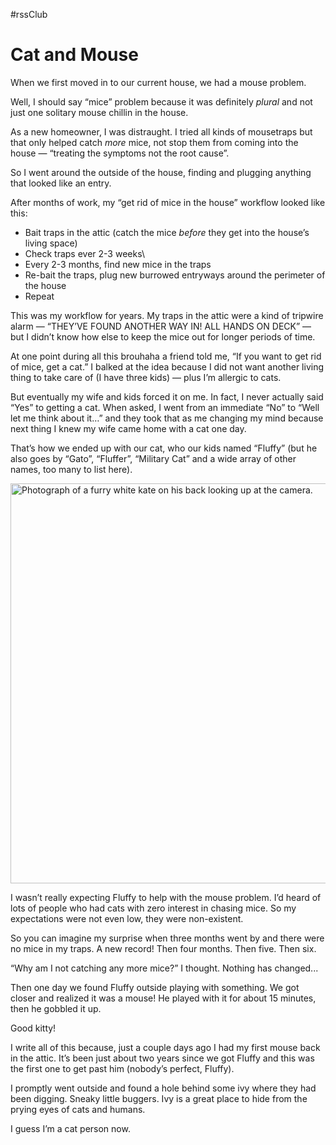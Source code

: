 #rssClub

# Cat and Mouse

When we first moved in to our current house, we had a mouse problem.

Well, I should say “mice” problem because it was definitely _plural_ and not just one solitary mouse chillin in the house.

As a new homeowner, I was distraught. I tried all kinds of mousetraps but that only helped catch _more_ mice, not stop them from coming into the house — “treating the symptoms not the root cause”.

So I went around the outside of the house, finding and plugging anything that looked like an entry.

After months of work, my “get rid of mice in the house” workflow looked like this:

- Bait traps in the attic (catch the mice _before_ they get into the house’s living space)
- Check traps ever 2-3 weeks\
- Every 2-3 months, find new mice in the traps
- Re-bait the traps, plug new burrowed entryways around the perimeter of the house
- Repeat

This was my workflow for years. My traps in the attic were a kind of tripwire alarm — “THEY’VE FOUND ANOTHER WAY IN! ALL HANDS ON DECK” — but I didn’t know how else to keep the mice out for longer periods of time.

At one point during all this brouhaha a friend told me, “If you want to get rid of mice, get a cat.” I balked at the idea because I did not want another living thing to take care of (I have three kids) — plus I’m allergic to cats.

But eventually my wife and kids forced it on me. In fact, I never actually said “Yes” to getting a cat. When asked, I went from an immediate “No” to “Well let me think about it…” and they took that as me changing my mind because next thing I knew my wife came home with a cat one day.

That’s how we ended up with our cat, who our kids named “Fluffy” (but he also goes by “Gato”, “Fluffer”, “Military Cat” and a wide array of other names, too many to list here).

<img src="https://cdn.jim-nielsen.com/blog/2023/fluffy.jpeg" width="510" height="640" alt="Photograph of a furry white kate on his back looking up at the camera." />

I wasn’t really expecting Fluffy to help with the mouse problem. I’d heard of lots of people who had cats with zero interest in chasing mice. So my expectations were not even low, they were non-existent. 

So you can imagine my surprise when three months went by and there were no mice in my traps. A new record! Then four months. Then five. Then six.

“Why am I not catching any more mice?” I thought. Nothing has changed...

Then one day we found Fluffy outside playing with something. We got closer and realized it was a mouse! He played with it for about 15 minutes, then he gobbled it up.

Good kitty!

I write all of this because, just a couple days ago I had my first mouse back in the attic. It’s been just about two years since we got Fluffy and this was the first one to get past him (nobody’s perfect, Fluffy).

I promptly went outside and found a hole behind some ivy where they had been digging. Sneaky little buggers. Ivy is a great place to hide from the prying eyes of cats and humans. 

I guess I’m a cat person now.